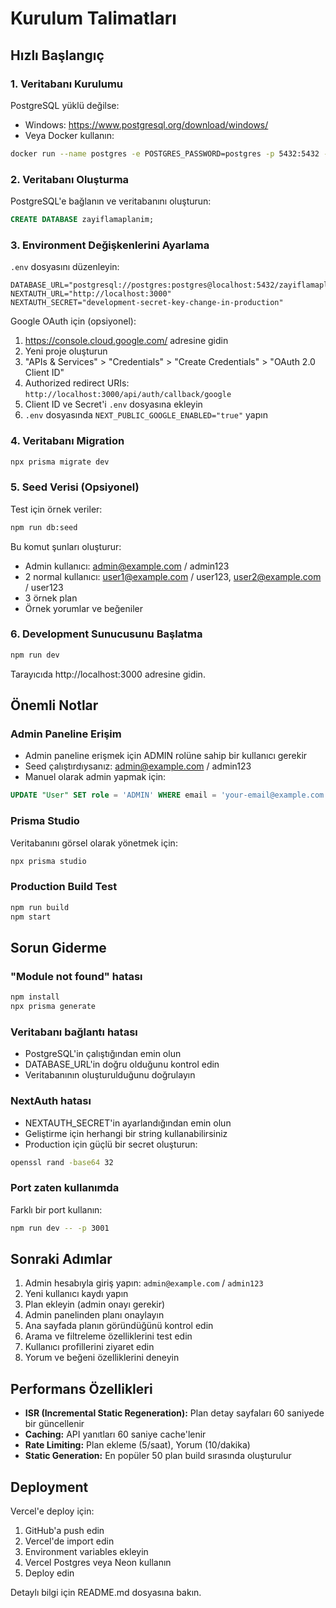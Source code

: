 # Kurulum Talimatları

## Hızlı Başlangıç

### 1. Veritabanı Kurulumu

PostgreSQL yüklü değilse:
- Windows: https://www.postgresql.org/download/windows/
- Veya Docker kullanın:
```bash
docker run --name postgres -e POSTGRES_PASSWORD=postgres -p 5432:5432 -d postgres
```

### 2. Veritabanı Oluşturma

PostgreSQL'e bağlanın ve veritabanını oluşturun:
```sql
CREATE DATABASE zayiflamaplanim;
```

### 3. Environment Değişkenlerini Ayarlama

`.env` dosyasını düzenleyin:
```env
DATABASE_URL="postgresql://postgres:postgres@localhost:5432/zayiflamaplanim"
NEXTAUTH_URL="http://localhost:3000"
NEXTAUTH_SECRET="development-secret-key-change-in-production"
```

Google OAuth için (opsiyonel):
1. https://console.cloud.google.com/ adresine gidin
2. Yeni proje oluşturun
3. "APIs & Services" > "Credentials" > "Create Credentials" > "OAuth 2.0 Client ID"
4. Authorized redirect URIs: `http://localhost:3000/api/auth/callback/google`
5. Client ID ve Secret'i `.env` dosyasına ekleyin
6. `.env` dosyasında `NEXT_PUBLIC_GOOGLE_ENABLED="true"` yapın

### 4. Veritabanı Migration

```bash
npx prisma migrate dev
```

### 5. Seed Verisi (Opsiyonel)

Test için örnek veriler:
```bash
npm run db:seed
```

Bu komut şunları oluşturur:
- Admin kullanıcı: admin@example.com / admin123
- 2 normal kullanıcı: user1@example.com / user123, user2@example.com / user123
- 3 örnek plan
- Örnek yorumlar ve beğeniler

### 6. Development Sunucusunu Başlatma

```bash
npm run dev
```

Tarayıcıda http://localhost:3000 adresine gidin.

## Önemli Notlar

### Admin Paneline Erişim
- Admin paneline erişmek için ADMIN rolüne sahip bir kullanıcı gerekir
- Seed çalıştırdıysanız: admin@example.com / admin123
- Manuel olarak admin yapmak için:
```sql
UPDATE "User" SET role = 'ADMIN' WHERE email = 'your-email@example.com';
```

### Prisma Studio
Veritabanını görsel olarak yönetmek için:
```bash
npx prisma studio
```

### Production Build Test
```bash
npm run build
npm start
```

## Sorun Giderme

### "Module not found" hatası
```bash
npm install
npx prisma generate
```

### Veritabanı bağlantı hatası
- PostgreSQL'in çalıştığından emin olun
- DATABASE_URL'in doğru olduğunu kontrol edin
- Veritabanının oluşturulduğunu doğrulayın

### NextAuth hatası
- NEXTAUTH_SECRET'in ayarlandığından emin olun
- Geliştirme için herhangi bir string kullanabilirsiniz
- Production için güçlü bir secret oluşturun:
```bash
openssl rand -base64 32
```

### Port zaten kullanımda
Farklı bir port kullanın:
```bash
npm run dev -- -p 3001
```

## Sonraki Adımlar

1. Admin hesabıyla giriş yapın: `admin@example.com` / `admin123`
2. Yeni kullanıcı kaydı yapın
3. Plan ekleyin (admin onayı gerekir)
4. Admin panelinden planı onaylayın
5. Ana sayfada planın göründüğünü kontrol edin
6. Arama ve filtreleme özelliklerini test edin
7. Kullanıcı profillerini ziyaret edin
8. Yorum ve beğeni özelliklerini deneyin

## Performans Özellikleri

- **ISR (Incremental Static Regeneration):** Plan detay sayfaları 60 saniyede bir güncellenir
- **Caching:** API yanıtları 60 saniye cache'lenir
- **Rate Limiting:** Plan ekleme (5/saat), Yorum (10/dakika)
- **Static Generation:** En popüler 50 plan build sırasında oluşturulur

## Deployment

Vercel'e deploy için:
1. GitHub'a push edin
2. Vercel'de import edin
3. Environment variables ekleyin
4. Vercel Postgres veya Neon kullanın
5. Deploy edin

Detaylı bilgi için README.md dosyasına bakın.
